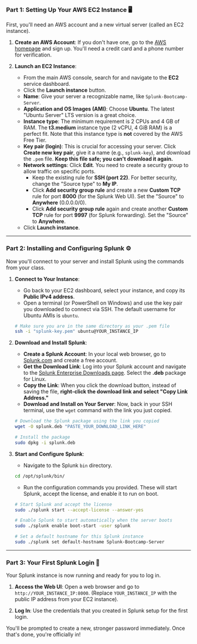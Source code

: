 

### Part 1: Setting Up Your AWS EC2 Instance 🖥️

First, you'll need an AWS account and a new virtual server (called an EC2 instance).

1.  **Create an AWS Account**: If you don't have one, go to the [AWS homepage](https://aws.amazon.com/) and sign up. You'll need a credit card and a phone number for verification.

2.  **Launch an EC2 Instance**:

      * From the main AWS console, search for and navigate to the **EC2** service dashboard.
      * Click the **Launch instance** button.
      * **Name**: Give your server a recognizable name, like `Splunk-Bootcamp-Server`.
      * **Application and OS Images (AMI)**: Choose **Ubuntu**. The latest "Ubuntu Server" LTS version is a great choice.
      * **Instance type**: The minimum requirement is 2 CPUs and 4 GB of RAM. The **t3.medium** instance type (2 vCPU, 4 GiB RAM) is a perfect fit. Note that this instance type is **not** covered by the AWS Free Tier.
      * **Key pair (login)**: This is crucial for accessing your server. Click **Create new key pair**, give it a name (e.g., `splunk-key`), and download the `.pem` file. **Keep this file safe; you can't download it again.**
      * **Network settings**: Click **Edit**. You need to create a security group to allow traffic on specific ports.
          * Keep the existing rule for **SSH (port 22)**. For better security, change the "Source type" to **My IP**.
          * Click **Add security group rule** and create a new **Custom TCP** rule for port **8000** (for the Splunk Web UI). Set the "Source" to **Anywhere** (0.0.0.0/0).
          * Click **Add security group rule** again and create another **Custom TCP** rule for port **9997** (for Splunk forwarding). Set the "Source" to **Anywhere**.
      * Click **Launch instance**.

-----

### Part 2: Installing and Configuring Splunk ⚙️

Now you'll connect to your server and install Splunk using the commands from your class.

1.  **Connect to Your Instance**:

      * Go back to your EC2 dashboard, select your instance, and copy its **Public IPv4 address**.
      * Open a terminal (or PowerShell on Windows) and use the key pair you downloaded to connect via SSH. The default username for Ubuntu AMIs is `ubuntu`.

    <!-- end list -->

    ```bash
    # Make sure you are in the same directory as your .pem file
    ssh -i "splunk-key.pem" ubuntu@YOUR_INSTANCE_IP
    ```

2.  **Download and Install Splunk**:

      * **Create a Splunk Account**: In your local web browser, go to [Splunk.com](https://www.splunk.com/) and create a free account.
      * **Get the Download Link**: Log into your Splunk account and navigate to the [Splunk Enterprise Downloads page](https://www.splunk.com/en_us/download/splunk-enterprise.html). Select the **.deb** package for Linux.
      * **Copy the Link**: When you click the download button, instead of saving the file, **right-click the download link and select "Copy Link Address."**
      * **Download and Install on Your Server**: Now, back in your SSH terminal, use the `wget` command with the link you just copied.

    <!-- end list -->

    ```bash
    # Download the Splunk package using the link you copied
    wget -O splunk.deb "PASTE_YOUR_DOWNLOAD_LINK_HERE"

    # Install the package
    sudo dpkg -i splunk.deb
    ```

3.  **Start and Configure Splunk**:

      * Navigate to the Splunk `bin` directory.

    <!-- end list -->

    ```bash
    cd /opt/splunk/bin/
    ```

      * Run the configuration commands you provided. These will start Splunk, accept the license, and enable it to run on boot.

    <!-- end list -->

    ```bash
    # Start Splunk and accept the license
    sudo ./splunk start --accept-license --answer-yes

    # Enable Splunk to start automatically when the server boots
    sudo ./splunk enable boot-start -user splunk

    # Set a default hostname for this Splunk instance
    sudo ./splunk set default-hostname Splunk-Bootcamp-Server
    ```

-----

### Part 3: Your First Splunk Login 🎉

Your Splunk instance is now running and ready for you to log in.

1.  **Access the Web UI**: Open a web browser and go to `http://YOUR_INSTANCE_IP:8000`. (Replace `YOUR_INSTANCE_IP` with the public IP address from your EC2 instance).

2.  **Log In**: Use the credentials that you created in Splunk setup for the first login.

   
You'll be prompted to create a new, stronger password immediately. Once that's done, you're officially in\!